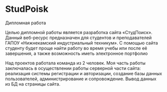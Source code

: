 # StudPoisk
Дипломная работа

Целью дипломной работы является разработка сайта «СтудПоиск». 
Данный веб-ресурс предназначен для студентов и преподавателей ГАПОУ «Нижнекамский индустриальный техникум». 
С помощью сайта студенту будет проще найти работу во время учебы или после её завершения, а также возможность иметь электронное портфолио

Над проектов работала команда из 2 человек. 
Моя часть работы заключалась в осуществлении работы серверной части сайта: реализация системы регистрации и авторизации,
создание базы данных пользователей, администрирование и сопровождение. Вывод данных из БД на страницы сайта.
